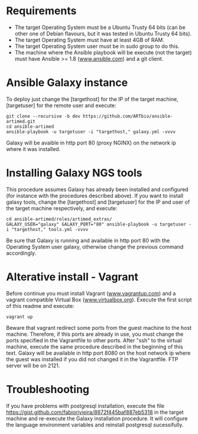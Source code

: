 # Requirements
  * The target Operating System must be a Ubuntu Trusty 64 bits (can be other one of Debian flavours, but it was tested in Ubuntu Trusty 64 bits).
  * The target Operating System must have at least 4GB of RAM.
  * The target Operating System user must be in sudo group to do this.
  * The machine where the Ansible playbook will be execute (not the target) must have Ansible >= 1.8 (www.ansible.com) and a git client.
  
# Ansible Galaxy instance
To deploy just change the [targethost] for the IP of the target machine, [targetuser] for the remote user and execute:
```
git clone --recursive -b dev https://github.com/ARTbio/ansible-artimed.git
cd ansible-artimed
ansible-playbook -u targetuser -i "targethost," galaxy.yml -vvvv
```
Galaxy will be avaible in http port 80 (proxy NGINX) on the network ip where it was installed.

# Installing Galaxy NGS tools
This procedure assumes Galaxy has already been installed and configured (for instance with the procedures described above).
If you want to install galaxy tools, change the [targethost] and [targetuser] for the IP and user of the target machine respectively, and execute: 
```
cd ansible-artimed/roles/artimed_extras/
GALAXY_USER="galaxy" GALAXY_PORT="80" ansible-playbook -u targetuser -i "targethost," tools.yml -vvvv
```
Be sure that Galaxy is running and available in http port 80 with the Operating System user galaxy, otherwise change the previous command accordingly. 

# Alterative install - Vagrant
Before continue you must install Vagrant (www.vagrantup.com) and a vagrant compatible Virtual Box (www.virtualbox.org).
Execute the first script of this readme and execute:
```
vagrant up
```
Beware that vagrant redirect some ports from the guest machine to the host machine. 
Therefore, if this ports are already in use, you must change the ports specified in the Vagrantfile to other ports.
After "ssh" to the virtual machine, execute the same procedure described in the beginning of this text. 
Galaxy will be available in http port 8080 on the host network ip where the guest was installed if you did not changed it in the Vagrantfile. FTP server will be on 2121.

# Troubleshooting
If you have problems with postgresql installation, execute the file https://gist.github.com/fabiorjvieira/8672f445baf887eb5318 in the target machine and re-execute the Galaxy installation procedure.
It will configure the language environment variables and reinstall postgresql sucessifully.
